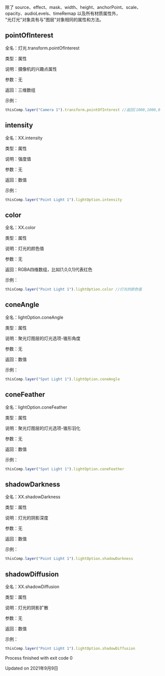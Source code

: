 除了 source、effect、mask、width、height、anchorPoint、scale、opacity、audioLevels、timeRemap 以及所有材质属性外，  
"光灯光"对象具有与"图层"对象相同的属性和方法。

## pointOfInterest

全名：灯光.transform.pointOfInterest

类型：属性

说明：摄像机的兴趣点属性

参数：无

返回：三维数组

示例：

```javascript
thisComp.layer("Camera 1").transform.pointOfInterest //返回[1000,1000,0]
```

## intensity

全名：XX.intensity

类型：属性

说明：强度值

参数：无

返回：数值

示例：

```javascript
thisComp.layer("Point Light 1").lightOption.intensity
```

## color

全名：XX.color

类型：属性

说明：灯光的颜色值

参数：无

返回：RGBA四维数组，比如[1,0,0,1]代表红色

示例：

```javascript
thisComp.layer("Point Light 1").lightOption.color //灯光的颜色值
```

## coneAngle

全名：lightOption.coneAngle

类型：属性

说明：聚光灯图层的灯光选项-锥形角度

参数：无

返回：数值

示例：

```javascript
thisComp.layer("Spot Light 1").lightOption.coneAngle
```

## coneFeather

全名：lightOption.coneFeather

类型：属性

说明：聚光灯图层的灯光选项-锥形羽化

参数：无

返回：数值

示例：

```javascript
thisComp.layer("Spot Light 1").lightOption.coneFeather
```

## shadowDarkness

全名：XX.shadowDarkness

类型：属性

说明：灯光的阴影深度

参数：无

返回：数值

示例：

```javascript
thisComp.layer("Point Light 1").lightOption.shadowDarkness
```

## shadowDiffusion

全名：XX.shadowDiffusion

类型：属性

说明：灯光的阴影扩散

参数：无

返回：数值

示例：

```javascript
thisComp.layer("Point Light 1").lightOption.shadowDiffusion
```

Process finished with exit code 0

Updated on 2021年9月9日